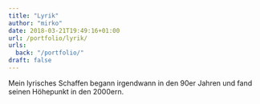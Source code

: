 ```yaml
---
title: "Lyrik"
author: "mirko"
date: 2018-03-21T19:49:16+01:00
url: /portfolio/lyrik/
urls:
  back: "/portfolio/"
draft: false
---
```


Mein lyrisches Schaffen begann irgendwann in den 90er Jahren und fand seinen Höhepunkt in den 2000ern.